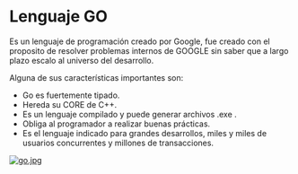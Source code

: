 # Lenguaje GO
Es un lenguaje de programación creado por Google, fue creado con el proposito de resolver problemas internos de GOOGLE sin saber que a largo plazo escalo al universo del desarrollo.

Alguna de sus características importantes son: 
- Go es fuertemente tipado.
- Hereda su CORE de C++.
- Es un lenguaje compilado y puede generar archivos .exe .
- Obliga al programador a realizar buenas prácticas.
- Es el lenguaje indicado para grandes desarrollos, miles y miles de usuarios concurrentes y millones de transacciones.

[![go.jpg](https://i.postimg.cc/sDs4rbYH/go.jpg)](https://postimg.cc/DmpXQjY1)